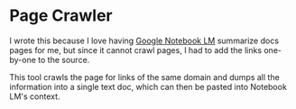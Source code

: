 # Page Crawler

I wrote this because I love having [Google Notebook LM](https://notebooklm.google.com/) summarize docs pages for me, but since it cannot crawl pages, I had to add the links one-by-one to the source.

This tool crawls the page for links of the same domain and dumps all the information into a single text doc, which can then be pasted into Notebook LM's context.

